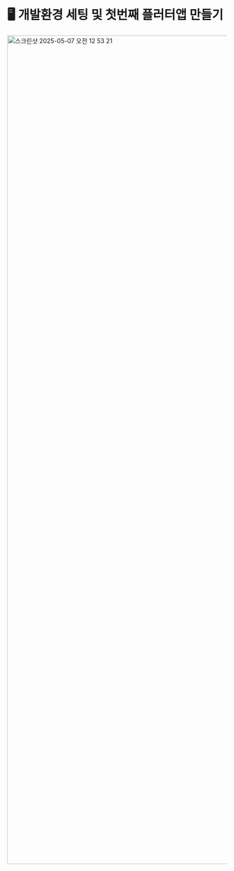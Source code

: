 # 🖥️ 개발환경 세팅 및 첫번째 플러터앱 만들기
<img width="1903" alt="스크린샷 2025-05-07 오전 12 53 21" src="https://github.com/user-attachments/assets/f9dc7684-009d-49c4-b1eb-3d9348ea7065" />
